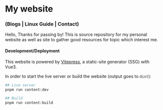 # My website
### (Blogs | Linux Guide | Contact)

Hello, Thanks for passing by!
This is source repository for my personal website as well as site to gather good resources for topic which interest me.

#### Development/Deployment

This website is powered by [Vitepress](https://vitepress.vuejs.org),
a static-site generator (SSG) with Vue3.

In order to start the live server or build the website (output goes to `dist`):

```bash
## Live server
pnpm run content:dev

## Build
pnpm run content:build
```
